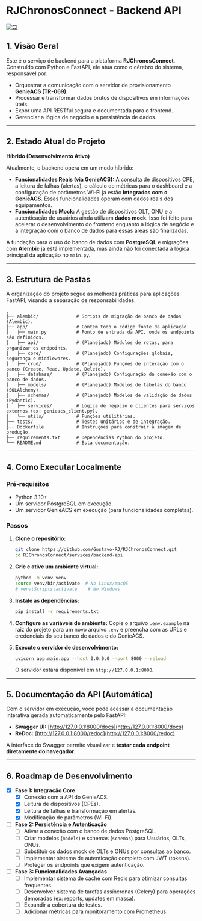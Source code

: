 # RJChronosConnect - Backend API

[![CI](https://github.com/Gustavo-RJ/RJChronosConnect/actions/workflows/ci.yml/badge.svg)](https://github.com/Gustavo-RJ/RJChronosConnect/actions/workflows/ci.yml)

## 1. Visão Geral

Este é o serviço de backend para a plataforma **RJChronosConnect**. Construído com Python e FastAPI, ele atua como o cérebro do sistema, responsável por:

-   Orquestrar a comunicação com o servidor de provisionamento **GenieACS (TR-069)**.
-   Processar e transformar dados brutos de dispositivos em informações úteis.
-   Expor uma API RESTful segura e documentada para o frontend.
-   Gerenciar a lógica de negócio e a persistência de dados.

---

## 2. Estado Atual do Projeto

**Híbrido (Desenvolvimento Ativo)**

Atualmente, o backend opera em um modo híbrido:

-   **Funcionalidades Reais (via GenieACS):** A consulta de dispositivos CPE, a leitura de falhas (alertas), o cálculo de métricas para o dashboard e a configuração de parâmetros Wi-Fi já estão **integrados com o GenieACS**. Essas funcionalidades operam com dados reais dos equipamentos.
-   **Funcionalidades Mock:** A gestão de dispositivos OLT, ONU e a autenticação de usuários ainda utilizam **dados mock**. Isso foi feito para acelerar o desenvolvimento do frontend enquanto a lógica de negócio e a integração com o banco de dados para essas áreas são finalizadas.

A fundação para o uso do banco de dados com **PostgreSQL** e migrações com **Alembic** já está implementada, mas ainda não foi conectada à lógica principal da aplicação no `main.py`.

---

## 3. Estrutura de Pastas

A organização do projeto segue as melhores práticas para aplicações FastAPI, visando a separação de responsabilidades.

```
.
├── alembic/              # Scripts de migração de banco de dados (Alembic).
├── app/                  # Contém todo o código fonte da aplicação.
│   ├── main.py           # Ponto de entrada da API, onde os endpoints são definidos.
│   ├── api/              # (Planejado) Módulos de rotas, para organizar os endpoints.
│   ├── core/             # (Planejado) Configurações globais, segurança e middlewares.
│   ├── crud/             # (Planejado) Funções de interação com o banco (Create, Read, Update, Delete).
│   ├── database/         # (Planejado) Configuração da conexão com o banco de dados.
│   ├── models/           # (Planejado) Modelos de tabelas do banco (SQLAlchemy).
│   ├── schemas/          # (Planejado) Modelos de validação de dados (Pydantic).
│   ├── services/         # Lógica de negócio e clientes para serviços externos (ex: genieacs_client.py).
│   └── utils/            # Funções utilitárias.
├── tests/                # Testes unitários e de integração.
├── Dockerfile            # Instruções para construir a imagem de produção.
├── requirements.txt      # Dependências Python do projeto.
└── README.md             # Esta documentação.
```

---

## 4. Como Executar Localmente

### Pré-requisitos
- Python 3.10+
- Um servidor PostgreSQL em execução.
- Um servidor GenieACS em execução (para funcionalidades completas).

### Passos

1.  **Clone o repositório:**
    ```bash
    git clone https://github.com/Gustavo-RJ/RJChronosConnect.git
    cd RJChronosConnect/services/backend-api
    ```

2.  **Crie e ative um ambiente virtual:**
    ```bash
    python -m venv venv
    source venv/bin/activate  # No Linux/macOS
    # venv\Scripts\activate    # No Windows
    ```

3.  **Instale as dependências:**
    ```bash
    pip install -r requirements.txt
    ```

4.  **Configure as variáveis de ambiente:**
    Copie o arquivo `.env.example` na raiz do projeto para um novo arquivo `.env` e preencha com as URLs e credenciais do seu banco de dados e do GenieACS.

5.  **Execute o servidor de desenvolvimento:**
    ```bash
    uvicorn app.main:app --host 0.0.0.0 --port 8000 --reload
    ```
    O servidor estará disponível em `http://127.0.0.1:8000`.

---

## 5. Documentação da API (Automática)

Com o servidor em execução, você pode acessar a documentação interativa gerada automaticamente pelo FastAPI:

-   **Swagger UI:** [http://127.0.0.1:8000/docs](http://127.0.0.1:8000/docs)
-   **ReDoc:** [http://127.0.0.1:8000/redoc](http://127.0.0.1:8000/redoc)

A interface do Swagger permite visualizar e **testar cada endpoint diretamente do navegador**.

---

## 6. Roadmap de Desenvolvimento

-   [x] **Fase 1: Integração Core**
    -   [x] Conexão com a API do GenieACS.
    -   [x] Leitura de dispositivos (CPEs).
    -   [x] Leitura de falhas e transformação em alertas.
    -   [x] Modificação de parâmetros (Wi-Fi).

-   [ ] **Fase 2: Persistência e Autenticação**
    -   [ ] Ativar a conexão com o banco de dados PostgreSQL.
    -   [ ] Criar modelos (`models`) e schemas (`schemas`) para Usuários, OLTs, ONUs.
    -   [ ] Substituir os dados mock de OLTs e ONUs por consultas ao banco.
    -   [ ] Implementar sistema de autenticação completo com JWT (tokens).
    -   [ ] Proteger os endpoints que exigem autenticação.

-   [ ] **Fase 3: Funcionalidades Avançadas**
    -   [ ] Implementar sistema de cache com Redis para otimizar consultas frequentes.
    -   [ ] Desenvolver sistema de tarefas assíncronas (Celery) para operações demoradas (ex: reports, updates em massa).
    -   [ ] Expandir a cobertura de testes.
    -   [ ] Adicionar métricas para monitoramento com Prometheus.